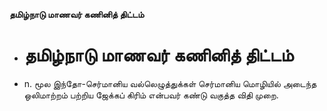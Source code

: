 **தமிழ்நாடு மாணவர் கணினித் திட்டம்**
- # தமிழ்நாடு மாணவர் கணினித் திட்டம்
- n. மூல இந்தோ-செர்மானிய வல்லெழுத்துக்கள் செர்மானிய மொழியில் அடைந்த ஒலிமாற்றம் பற்றிய ஜேக்கப் கிரிம் என்பவர் கண்டு வகுத்த விதி முறை.

